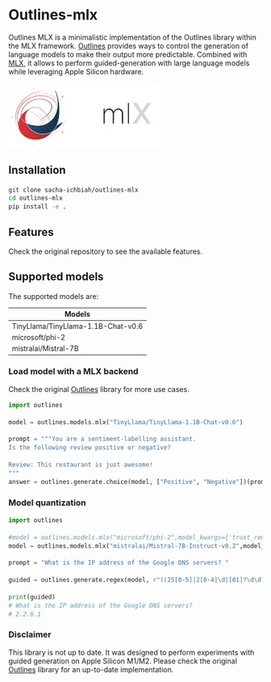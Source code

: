 

# Outlines-mlx
    
Outlines MLX is a minimalistic implementation of the Outlines library within the MLX framework.
[Outlines](https://github.com/outlines-dev/outlines/) provides ways to control the generation of language models to make their output more predictable.
Combined with [MLX](https://github.com/ml-explore/mlx), it allows to perform guided-generation with large language models while leveraging Apple Silicon hardware. 

<img src="logo.png" alt="Outlines-MLX" width=300></img>



## Installation
``` bash
git clone sacha-ichbiah/outlines-mlx
cd outlines-mlx
pip install -e . 
```


## Features

Check the original repository to see the available features.


## Supported models

The supported models are:

| Models                             | 
|------------------------------------|
| TinyLlama/TinyLlama-1.1B-Chat-v0.6 |
| microsoft/phi-2                    |
| mistralai/Mistral-7B               |



### Load model with a MLX backend

Check the original [Outlines](https://github.com/outlines-dev/outlines/) library for more use cases.

``` python
import outlines

model = outlines.models.mlx("TinyLlama/TinyLlama-1.1B-Chat-v0.6")

prompt = """You are a sentiment-labelling assistant.
Is the following review positive or negative?

Review: This restaurant is just awesome!
"""
answer = outlines.generate.choice(model, ["Positive", "Negative"])(prompt)
```



### Model quantization


``` python
import outlines

#model = outlines.models.mlx("microsoft/phi-2",model_kwargs={'trust_remote_code':True, 'quantize':True, 'q_group_size':64,"q_bits":4, "force_conversion":True}, tokenizer_kwargs= {'trust_remote_code':True})
model = outlines.models.mlx("mistralai/Mistral-7B-Instruct-v0.2",model_kwargs={'trust_remote_code':True, 'quantize':True, 'q_group_size':64,"q_bits":4, "test_loading_instruct":True,"force_conversion":True},tokenizer_kwargs= {'trust_remote_code':True})

prompt = "What is the IP address of the Google DNS servers? "

guided = outlines.generate.regex(model, r"((25[0-5]|2[0-4]\d|[01]?\d\d?)\.){3}(25[0-5]|2[0-4]\d|[01]?\d\d?)", max_tokens=30)(prompt)

print(guided)
# What is the IP address of the Google DNS servers?
# 2.2.6.1
```

### Disclaimer

This library is not up to date. It was designed to perform experiments with guided generation on Apple Silicon M1/M2. Please check the original [Outlines](https://github.com/outlines-dev/outlines/) library for an up-to-date implementation. 

